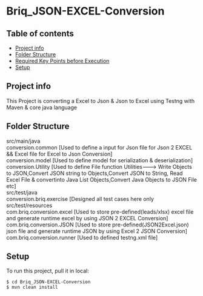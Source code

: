 # Briq_JSON-EXCEL-Conversion
## Table of contents
* [Project info](#project-info)
* [Folder Structure](#folder-structure)
* [Required Key Points before Execution](#required-key-points-before-execution)
* [Setup](#setup)

## Project info
This Project is converting a Excel to Json & Json to Excel using Testng with Maven & core java language


## Folder Structure
src/main/java <br />
          conversion.common [Used to define a input for Json file for Json 2 EXCEL && Excel file for Excel to Json Conversion]  <br />
          conversion.model  [Used to define model for serialization & deserialization]  <br />
          conversion.Utility [Used to define File function Utilities---> Write Objects to JSON,Convert JSON string to Objects,Convert JSON to String, Read Excel File &       convertinto Java List Objects,Convert Java Objects to JSON File etc]  <br />
src/test/java  <br />
          conversion.briq.exercise  [Designed all test cases here only  <br />
src/test/resources <br />
          com.briq.conversion.excel [Used to store pre-defined(leads/xlsx) excel file and generate runtime excel by using JSON 2 EXCEL Conversion] <br />
          com.briq.conversion.JSON [Used to store pre-defined(JSON2Excel.json) json file and generate runtime JSON by using Excel 2 JSON Conversion] <br />
          com.briq.conversion.runner [Used to defined testng.xml file] <br />
          
	
## Setup
To run this project, pull it in local:

```
$ cd Briq_JSON-EXCEL-Conversion
$ mvn clean install
```
